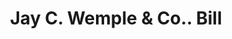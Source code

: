 ---
doi: 10.7916/D87D469C
date_other: '1870'
date_other_textual: 1870-1879
form: printed ephemera
genre:
- Invoices
name:
- Jay C. Wemple & Co.
object_in_context_url: https://biggert.cul.columbia.edu/items/view/ave_biggert_01031
subject_hierarchical_geographic:
- New York, New York, United States
subject_name:
- Jay C. Wemple & Co.
title: Jay C. Wemple & Co.. Bill
sort_title: Jay C. Wemple & Co.. Bill
call_number: ave_biggert_01031
coordinates:
- 40.71277777777778,-74.00583333333333
pid: ave_biggert_01031
identifiers: ave_biggert_01031
thumbnail: https://derivativo-3.library.columbia.edu/iiif/2/ldpd:344496/full/!256,256/0/native.jpg
permalink: "/items/ave_biggert_01031/"
layout: iiif-image-page
---